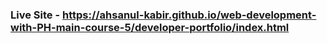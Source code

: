 ### Live Site - https://ahsanul-kabir.github.io/web-development-with-PH-main-course-5/developer-portfolio/index.html
